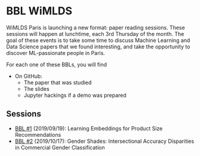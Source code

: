 # BBL WiMLDS

WiMLDS Paris is launching a new format: paper reading sessions. These sessions will happen at lunchtime, each 3rd Thursday of the month. The goal of these events is to take some time to discuss Machine Learning and Data Science papers that we found interesting, and take the opportunity to discover ML-passionate people in Paris.


For each one of these BBLs, you will find
* On GitHub:
  * The paper that was studied
  * The slides
  * Jupyter hackings if a demo was prepared

## Sessions

* [BBL #1](2019-09-19/Readme.md) (2019/09/19): Learning Embeddings for Product Size Recommendations
* [BBL #2](2019-10-17/Readme.md) (2019/10/17): Gender Shades: Intersectional Accuracy Disparities in Commercial Gender Classification
